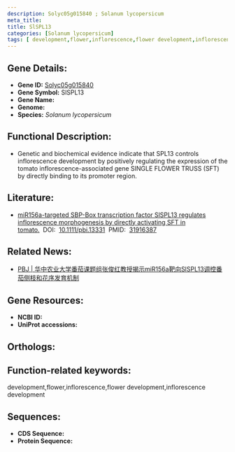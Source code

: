 ```yaml
---
description: Solyc05g015840 ; Solanum lycopersicum
meta_title:
title: SlSPL13
categories: [Solanum lycopersicum]
tags: [ development,flower,inflorescence,flower development,inflorescence development ]
---
```


## Gene Details:
- **Gene ID:**	[Solyc05g015840]()
- **Gene Symbol:** SlSPL13
- **Gene Name:** 
- **Genome:** []()
- **Species:** *Solanum lycopersicum*

## Functional Description:
   - Genetic and biochemical evidence indicate that SPL13 controls inflorescence development by positively regulating the expression of the tomato inflorescence-associated gene SINGLE FLOWER TRUSS (SFT) by directly binding to its promoter region.

## Literature:
   - [miR156a-targeted SBP-Box transcription factor SlSPL13 regulates inflorescence morphogenesis by directly activating SFT in tomato.]( https://onlinelibrary.wiley.com/doi/10.1111/pbi.13331)&nbsp;&nbsp;DOI:&nbsp;&nbsp;[10.1111/pbi.13331](https://onlinelibrary.wiley.com/doi/10.1111/pbi.13331)&nbsp;&nbsp;PMID:&nbsp;&nbsp;[31916387](https://pubmed.ncbi.nlm.nih.gov/31916387/)

## Related News:
   - [PBJ | 华中农业大学番茄课题组张俊红教授揭示miR156a靶向SlSPL13调控番茄侧枝和花序发育机制](https://mp.weixin.qq.com/s?__biz=Mzg3MDEwNDEyMg==&mid=2247486898&idx=1&sn=f3890f100bc7163be5dbb8ae3108a65d&chksm=ce93a0e7f9e429f164fe5f15d3df453b8152ff04dd77f46d293995714bb55417449dd424b1a4&scene=27#wechat_redirect)

## Gene Resources:
- **NCBI ID:** [](https://www.ncbi.nlm.nih.gov/gene/?term=)
- **UniProt accessions:** [](https://www.uniprot.org/uniprotkb//entry)

## Orthologs:

## Function-related keywords:
development,flower,inflorescence,flower development,inflorescence development

## Sequences:
- **CDS Sequence:**
- **Protein Sequence:**
